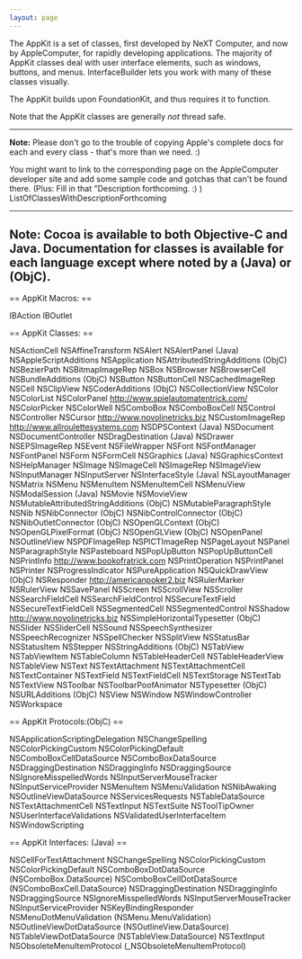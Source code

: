 ```yaml
---
layout: page
---
```




The AppKit is a set of classes, first developed by NeXT Computer, and now by AppleComputer, for rapidly developing applications. The majority of AppKit classes deal with user interface elements, such as windows, buttons, and menus. InterfaceBuilder lets you work with many of these classes visually.

The AppKit builds upon FoundationKit, and thus requires it to function.

Note that the AppKit classes are generally _not_ thread safe.

----



**Note:** Please don't go to the trouble of copying Apple's complete docs for each and every class - that's more than we need. :)

You might want to link to the corresponding page on the AppleComputer developer site and add some sample code and gotchas that can't be found there. (Plus: Fill in that "Description forthcoming. :) ) ListOfClassesWithDescriptionForthcoming

----
**Note:** Cocoa is available to both Objective-C and Java. Documentation for classes is available for each language except where noted by a (Java) or (ObjC).
----


== AppKit Macros: ==
    
 IBAction
 IBOutlet


== AppKit Classes: ==
    
 NSActionCell
 NSAffineTransform
 NSAlert
 NSAlertPanel (Java)
 NSAppleScriptAdditions
 NSApplication
 NSAttributedStringAdditions (ObjC)
 NSBezierPath
 NSBitmapImageRep
 NSBox
 NSBrowser
 NSBrowserCell
 NSBundleAdditions (ObjC)
 NSButton
 NSButtonCell
 NSCachedImageRep
 NSCell
 NSClipView
 NSCoderAdditions (ObjC)
 NSCollectionView
 NSColor
 NSColorList
 NSColorPanel http://www.spielautomatentrick.com/
 NSColorPicker
 NSColorWell
 NSComboBox
 NSComboBoxCell
 NSControl
 NSController
 NSCursor http://www.novolinetricks.biz
 NSCustomImageRep http://www.allroulettesystems.com
 NSDPSContext (Java)
 NSDocument
 NSDocumentController
 NSDragDestination (Java)
 NSDrawer
 NSEPSImageRep
 NSEvent
 NSFileWrapper
 NSFont
 NSFontManager
 NSFontPanel
 NSForm
 NSFormCell
 NSGraphics (Java)
 NSGraphicsContext
 NSHelpManager
 NSImage
 NSImageCell
 NSImageRep
 NSImageView
 NSInputManager
 NSInputServer
 NSInterfaceStyle (Java)
 NSLayoutManager
 NSMatrix
 NSMenu
 NSMenuItem
 NSMenuItemCell
 NSMenuView
 NSModalSession (Java)
 NSMovie
 NSMovieView
 NSMutableAttributedStringAdditions (ObjC)
 NSMutableParagraphStyle
 NSNib
 NSNibConnector (ObjC)
 NSNibControlConnector (ObjC)
 NSNibOutletConnector (ObjC)
 NSOpenGLContext (ObjC)
 NSOpenGLPixelFormat (ObjC)
 NSOpenGLView (ObjC)
 NSOpenPanel
 NSOutlineView
 NSPDFImageRep
 NSPICTImageRep
 NSPageLayout
 NSPanel
 NSParagraphStyle
 NSPasteboard
 NSPopUpButton
 NSPopUpButtonCell
 NSPrintInfo http://www.bookofratrick.com
 NSPrintOperation
 NSPrintPanel
 NSPrinter
 NSProgressIndicator
 NSPureApplication
 NSQuickDrawView (ObjC)
 NSResponder http://americanpoker2.biz
 NSRulerMarker 
 NSRulerView
 NSSavePanel
 NSScreen
 NSScrollView
 NSScroller
 NSSearchFieldCell
 NSSearchFieldControl
 NSSecureTextField
 NSSecureTextFieldCell
 NSSegmentedCell
 NSSegmentedControl
 NSShadow http://www.novolinetricks.biz
 NSSimpleHorizontalTypesetter (ObjC)
 NSSlider
 NSSliderCell
 NSSound
 NSSpeechSynthesizer
 NSSpeechRecognizer
 NSSpellChecker
 NSSplitView
 NSStatusBar
 NSStatusItem
 NSStepper
 NSStringAdditions (ObjC)
 NSTabView
 NSTabViewItem
 NSTableColumn
 NSTableHeaderCell
 NSTableHeaderView
 NSTableView
 NSText
 NSTextAttachment
 NSTextAttachmentCell
 NSTextContainer
 NSTextField
 NSTextFieldCell
 NSTextStorage
 NSTextTab
 NSTextView
 NSToolbar
 NSToolbarPoofAnimator
 NSTypesetter (ObjC)
 NSURLAdditions (ObjC)
 NSView
 NSWindow
 NSWindowController
 NSWorkspace

== AppKit Protocols:(ObjC) ==
    
 NSApplicationScriptingDelegation
 NSChangeSpelling
 NSColorPickingCustom
 NSColorPickingDefault
 NSComboBoxCellDataSource
 NSComboBoxDataSource
 NSDraggingDestination
 NSDraggingInfo
 NSDraggingSource
 NSIgnoreMisspelledWords
 NSInputServerMouseTracker
 NSInputServiceProvider
 NSMenuItem
 NSMenuValidation
 NSNibAwaking
 NSOutlineViewDataSource
 NSServicesRequests
 NSTableDataSource
 NSTextAttachmentCell
 NSTextInput
 NSTextSuite
 NSToolTipOwner
 NSUserInterfaceValidations
 NSValidatedUserInterfaceItem
 NSWindowScripting

== AppKit Interfaces: (Java) ==
    
 NSCellForTextAttachment
 NSChangeSpelling
 NSColorPickingCustom
 NSColorPickingDefault
 NSComboBoxDotDataSource (NSComboBox.DataSource)
 NSComboBoxCellDotDataSource (NSComboBoxCell.DataSource)
 NSDraggingDestination
 NSDraggingInfo
 NSDraggingSource
 NSIgnoreMisspelledWords
 NSInputServerMouseTracker
 NSInputServiceProvider
 NSKeyBindingResponder
 NSMenuDotMenuValidation (NSMenu.MenuValidation)
 NSOutlineViewDotDataSource (NSOutlineView.DataSource)
 NSTableViewDotDataSource (NSTableView.DataSource)
 NSTextInput
 NSObsoleteMenuItemProtocol (_NSObsoleteMenuItemProtocol)
